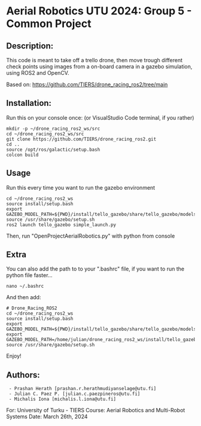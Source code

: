 # Aerial Robotics UTU 2024: Group 5 - Common Project
 
## Description:
This code is meant to take off a trello drone, then move trough 
different check points using images from a on-board camera in a 
gazebo simulation, using ROS2 and OpenCV.

Based on: https://github.com/TIERS/drone_racing_ros2/tree/main

## Installation:
Run this on your console once: (or VisualStudio Code terminal, if you rather)

    mkdir -p ~/drone_racing_ros2_ws/src
    cd ~/drone_racing_ros2_ws/src
    git clone https://github.com/TIERS/drone_racing_ros2.git
    cd ..
    source /opt/ros/galactic/setup.bash
    colcon build

## Usage
Run this every time you want to run the gazebo environment

    cd ~/drone_racing_ros2_ws
    source install/setup.bash
    export GAZEBO_MODEL_PATH=${PWD}/install/tello_gazebo/share/tello_gazebo/models
    source /usr/share/gazebo/setup.sh
    ros2 launch tello_gazebo simple_launch.py

Then, run "OpenProjectAerialRobotics.py" with python from console

## Extra
You can also add the path to to your ".bashrc" file, if you want to run the python file faster...

    nano ~/.bashrc

And then add:

    # Drone_Racing_ROS2
    cd ~/drone_racing_ros2_ws
    source install/setup.bash
    export GAZEBO_MODEL_PATH=${PWD}/install/tello_gazebo/share/tello_gazebo/models
    export GAZEBO_MODEL_PATH=/home/julian/drone_racing_ros2_ws/install/tello_gazebo/share/tello_gazebo/models
    source /usr/share/gazebo/setup.sh

Enjoy!
 
## Authors: 

     - Prashan Herath [prashan.r.herathmudiyanselage@utu.fi]
     - Julian C. Paez P. [julian.c.paezpineros@utu.fi]
     - Michalis Iona [michalis.l.iona@utu.fi]

For: University of Turku - TIERS 
Course: Aerial Robotics and Multi-Robot Systems 
Date: March 26th, 2024 
